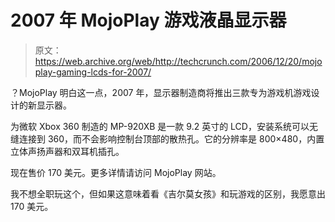 # 2007 年 MojoPlay 游戏液晶显示器

> 原文：<https://web.archive.org/web/http://techcrunch.com/2006/12/20/mojoplay-gaming-lcds-for-2007/>

？MojoPlay 明白这一点，2007 年，显示器制造商将推出三款专为游戏机游戏设计的新显示器。

为微软 Xbox 360 制造的 MP-920XB 是一款 9.2 英寸的 LCD，安装系统可以无缝连接到 360，而不会影响控制台顶部的散热孔。它的分辨率是 800×480，内置立体声扬声器和双耳机插孔。

现在售价 170 美元。更多详情请访问 MojoPlay 网站。

我不想全职玩这个，但如果这意味着看《吉尔莫女孩》和玩游戏的区别，我愿意出 170 美元。